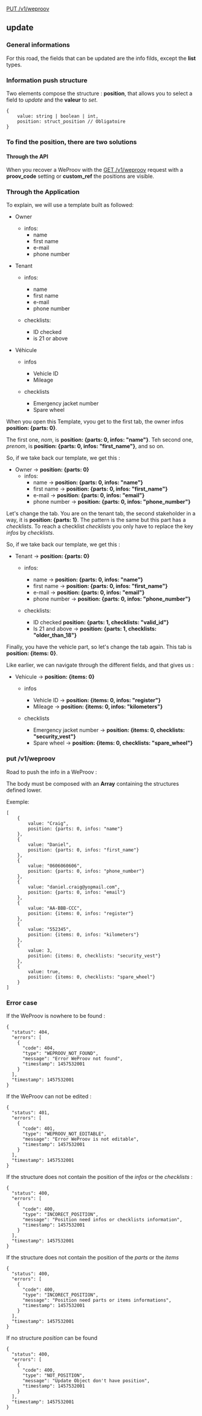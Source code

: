 [PUT /v1/weproov](#put-v1weproov)

## update

### General informations

For this road, the fields that can be updated are the info filds, except the **list** types.


### Information push structure

Two elements compose the structure : **position**, that allows you to select a field to *update* and the **valeur** to *set*.

```
{
	value: string | boolean | int, 
	position: struct_position // Obligatoire
}
```

### To find the position, there are two solutions

#### Through the API

When you recover a WeProov with the [GET /v1/weproov]() request with a **proov_code** setting or **custom_ref** the positions are visible.

### Through the Application

To explain, we will use a template built as followed:

- Owner 
	- infos:
		- name
		- first name 
		- e-mail
		- phone number
	
- Tenant 
	- infos:
		- name
		- first name 
		- e-mail
		- phone number

	- checklists:
		- ID checked
		- is 21 or above

- Véhicule
	- infos
		- Vehicle ID
		- Mileage
	
	- checklists
		- Emergency jacket number
		- Spare wheel
		

When you open this Template, vyou get to the first tab, the owner infos **position: {parts: 0}**.

The first one, *nom*, is  **position: {parts: 0, infos: "name"}**.
Teh second one, *prenom*, is  **position: {parts: 0, infos: "first_name"}**, and so on.

So, if we take back our template, we get this :

- Owner -> **position: {parts: 0}**
	- infos:
		- name -> **position: {parts: 0, infos: "name"}**
		- first name -> **position: {parts: 0, infos: "first_name"}**
		- e-mail -> **position: {parts: 0, infos: "email"}**
		- phone number -> **position: {parts: 0, infos: "phone_number"}**

Let's change the tab. You are on the tenant tab, the second stakeholder in a way, it is **position: {parts: 1}**.
The pattern is the same but this part has a *checklists*. To reach a checklist *checklists* you only have to replace the key *infos* by *checklists*.

So, if we take back our template, we get this :

- Tenant -> **position: {parts: 0}**
	- infos:
		- name -> **position: {parts: 0, infos: "name"}**
		- first name -> **position: {parts: 0, infos: "first_name"}**
		- e-mail -> **position: {parts: 0, infos: "email"}**
		- phone number -> **position: {parts: 0, infos: "phone_number"}**

	- checklists:
		- ID checked **position: {parts: 1, checklists: "valid_id"}**
		- Is 21 and above -> **position: {parts: 1, checklists: "older_than_18"}**

Finally, you have the vehicle part, so let's change the tab again. This tab is **position: {items: 0}**.

Like earlier, we can navigate through the different fields, and that gives us : 

- Vehicule -> **position: {items: 0}**
	- infos
		- Vehicle ID -> **position: {items: 0, infos: "register"}**
		- Mileage -> **position: {items: 0, infos: "kilometers"}**
	
	- checklists
		- Emergency jacket number -> **position: {items: 0, checklists: "security_vest"}**
		- Spare wheel -> **position: {items: 0, checklists: "spare_wheel"}**

### put /v1/weproov

Road to push the info in a WeProov :

The body must be composed with an **Array** containing the structures defined lower.

Exemple:

```
[
	{
		value: "Craig", 
		position: {parts: 0, infos: "name"}
	},
	{
		value: "Daniel", 
		position: {parts: 0, infos: "first_name"}
	},
	{
		value: "0606060606", 
		position: {parts: 0, infos: "phone_number"}
	},
	{
		value: "daniel.craig@yopmail.com", 
		position: {parts: 0, infos: "email"}
	},
	{
		value: "AA-BBB-CCC", 
		position: {items: 0, infos: "register"}
	},
	{
		value: "552345", 
		position: {items: 0, infos: "kilometers"}
	},
	{
		value: 3, 
		position: {items: 0, checklists: "security_vest"}
	},
	{
		value: true, 
		position: {items: 0, checklists: "spare_wheel"}
	}
]
```

### Error case

If the WeProov is nowhere to be found :

```
{
  "status": 404,
  "errors": [
    {
      "code": 404,
      "type": "WEPROOV_NOT_FOUND",
      "message": "Error WeProov not found",
      "timestamp": 1457532001
    }
  ],
  "timestamp": 1457532001
}
```

If the WeProov can not be edited :

```
{
  "status": 401,
  "errors": [
    {
      "code": 401,
      "type": "WEPROOV_NOT_EDITABLE",
      "message": "Error WeProov is not editable",
      "timestamp": 1457532001
    }
  ],
  "timestamp": 1457532001
}
```


If the structure does not contain the position of the *infos* or the *checklists* :  

```
{
  "status": 400,
  "errors": [
    {
      "code": 400,
      "type": "INCORECT_POSITION",
      "message": "Position need infos or checklists information",
      "timestamp": 1457532001
    }
  ],
  "timestamp": 1457532001
}
```

If the structure does not contain the position of the *parts* or the *items* 

```
{
  "status": 400,
  "errors": [
    {
      "code": 400,
      "type": "INCORECT_POSITION",
      "message": "Position need parts or items informations",
      "timestamp": 1457532001
    }
  ],
  "timestamp": 1457532001
}
```

If no structure *position* can be found

```
{
  "status": 400,
  "errors": [
    {
      "code": 400,
      "type": "NOT_POSITION",
      "message": "Update Object don't have position",
      "timestamp": 1457532001
    }
  ],
  "timestamp": 1457532001
}
```
